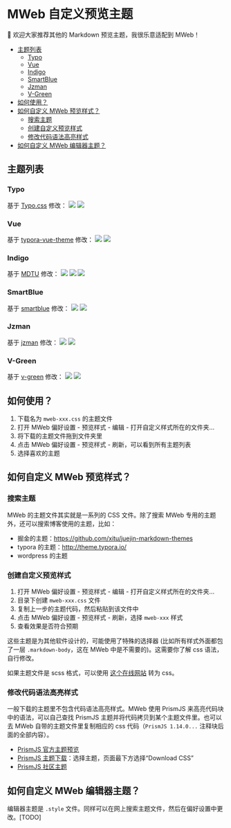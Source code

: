 # MWeb 自定义预览主题

👏 欢迎大家推荐其他的 Markdown 预览主题，我很乐意适配到 MWeb！

- [主题列表](#主题列表)
  - [Typo](#typo)
  - [Vue](#vue)
  - [Indigo](#indigo)
  - [SmartBlue](#smartblue)
  - [Jzman](#jzman)
  - [V-Green](#v-green)
- [如何使用？](#如何使用)
- [如何自定义 MWeb 预览样式？](#如何自定义-mweb-预览样式)
  - [搜索主题](#搜索主题)
  - [创建自定义预览样式](#创建自定义预览样式)
  - [修改代码语法高亮样式](#修改代码语法高亮样式)
- [如何自定义 MWeb 编辑器主题？](#如何自定义-mweb-编辑器主题)

## 主题列表
### Typo
基于 [Typo.css](https://github.com/sofish/Typo.css) 修改：
![](media/15732860467431.jpg)
![](media/15732860638359.jpg)

### Vue
基于 [typora-vue-theme](https://github.com/blinkfox/typora-vue-theme) 修改：
![](media/15732858925836.jpg)
![](media/15732859445415.jpg)

### Indigo
基于 [MDTU](https://markdown.devtool.tech/app) 修改：
![](media/05-13-12-47-13.png)
![](media/05-13-12-47-40.png)
![](media/05-13-12-47-50.png)

### SmartBlue

基于 [smartblue](https://github.com/cumt-robin/juejin-markdown-theme-smart-blue) 修改：
![](media/05-13-12-46-21.png)
![](media/05-13-12-46-46.png)

### Jzman
基于 [jzman](https://github.com/jzmanu/juejin-markdown-theme-jzman) 修改：
![](media/05-13-12-45-24.png)
![](media/05-13-12-45-54.png)

### V-Green
基于 [v-green](https://github.com/DawnLck/juejin-markdown-theme-v-green) 修改：
![](media/05-13-12-43-23.png)
![](media/05-13-12-45-03.png)

## 如何使用？
1. 下载名为 `mweb-xxx.css` 的主题文件
2. 打开 MWeb 偏好设置 - 预览样式 - 编辑 - 打开自定义样式所在的文件夹...
3. 将下载的主题文件拖到文件夹里
4. 点击 MWeb 偏好设置 - 预览样式 - 刷新，可以看到所有主题列表
5. 选择喜欢的主题

## 如何自定义 MWeb 预览样式？

### 搜索主题
MWeb 的主题文件其实就是一系列的 CSS 文件。除了搜索 MWeb 专用的主题外，还可以搜索博客使用的主题，比如：
* 掘金的主题：https://github.com/xitu/juejin-markdown-themes
* typora 的主题：http://theme.typora.io/
* wordpress 的主题

### 创建自定义预览样式
1. 打开 MWeb 偏好设置 - 预览样式 - 编辑 - 打开自定义样式所在的文件夹...
2. 目录下创建 `mweb-xxx.css` 文件
3. 复制上一步的主题代码，然后粘贴到该文件中
4. 点击 MWeb 偏好设置 - 预览样式 - 刷新，选择 `mweb-xxx` 样式
5. 查看效果是否符合预期
  
这些主题是为其他软件设计的，可能使用了特殊的选择器 (比如所有样式外面都包了一层 `.markdown-body`，这在 MWeb 中是不需要的)。这需要你了解 css 语法，自行修改。

如果主题文件是 scss 格式，可以使用 [这个在线网站](https://jsonformatter.org/scss-to-css) 转为 css。

### 修改代码语法高亮样式
一般下载的主题里不包含代码语法高亮样式。MWeb 使用 PrismJS 来高亮代码块中的语法，可以自己查找 PrismJS 主题并将代码拷贝到某个主题文件里。也可以去 MWeb 自带的主题文件里复制相应的 css 代码（`PrismJS 1.14.0...` 注释块后面的全部内容）。
* [PrismJS 官方主题预览](https://prismjs.com/)
* [PrismJS 主题下载](https://prismjs.com/download.html)：选择主题，页面最下方选择“Download CSS”
* [PrismJS 社区主题](https://ourcodeworld.com/articles/read/477/collection-of-the-best-open-source-prism-js-code-highlight-themes)

## 如何自定义 MWeb 编辑器主题？
编辑器主题是 `.style` 文件。同样可以在网上搜索主题文件，然后在偏好设置中更改。[TODO]